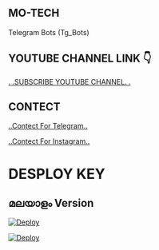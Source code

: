 ## MO-TECH

Telegram Bots (Tg_Bots)

## YOUTUBE CHANNEL LINK 👇

[.          .SUBSCRIBE YOUTUBE CHANNEL.             .](https://www.youtube.com/channel/UCmGBpXoM-OEm-FacOccVKgQ)


## CONTECT

[..Contect For Telegram..](https://t.me/Mo_Tech_YouTube)

[..Contect For Instagram..](www.instagram.com/motech._)

# DESPLOY KEY



## മലയാളം Version

[![Deploy](https://www.herokucdn.com/deploy/button.svg)](https://heroku.com/deploy?template=https://github.com/Mo-Tech-Muhammed/Filter-Malayalam)




[![Deploy](https://www.herokucdn.com/deploy/button.svg)](https://heroku.com/deploy?template=https://github.com/Mo-Tech-Muhammed/Muhammed)
